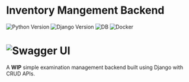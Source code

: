 # Inventory Mangement Backend

![Python Version](https://img.shields.io/badge/python-v3.8-brightgreen)
![Django Version](https://img.shields.io/badge/django-v3.2-brightgreen)
![DB](https://img.shields.io/badge/db-postgres-brightgreen)
![Docker](https://img.shields.io/badge/docker-yes-brightgreen)
# ![Swagger UI](https://img.shields.io/badge/swagger_ui-yes-brightgreen)

A **WIP** simple examination management backend built using Django with CRUD APIs.
